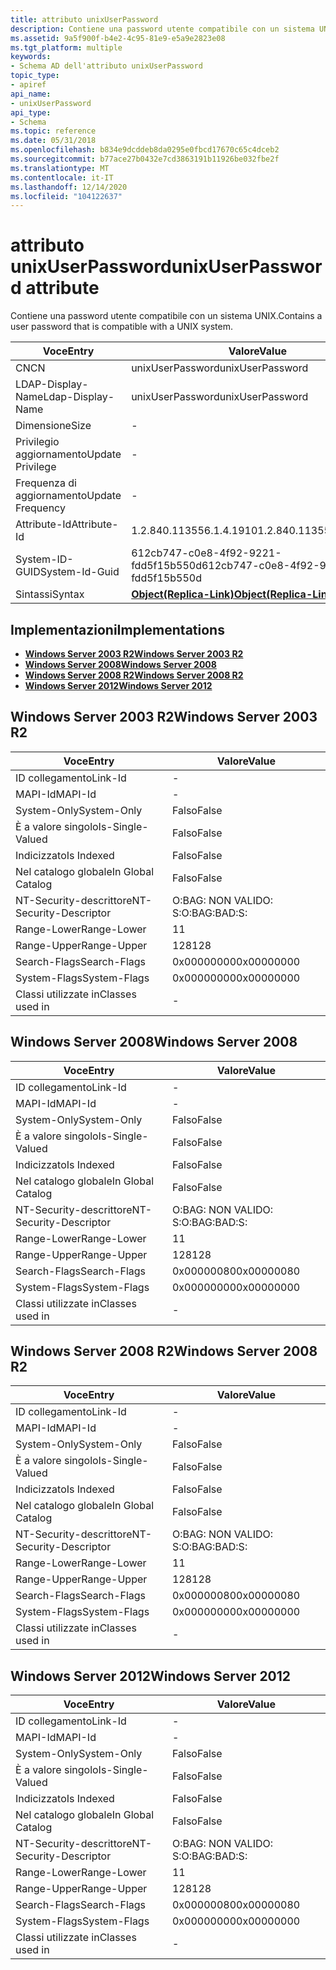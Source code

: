 ```yaml
---
title: attributo unixUserPassword
description: Contiene una password utente compatibile con un sistema UNIX.
ms.assetid: 9a5f900f-b4e2-4c95-81e9-e5a9e2823e08
ms.tgt_platform: multiple
keywords:
- Schema AD dell'attributo unixUserPassword
topic_type:
- apiref
api_name:
- unixUserPassword
api_type:
- Schema
ms.topic: reference
ms.date: 05/31/2018
ms.openlocfilehash: b834e9dcddeb8da0295e0fbcd17670c65c4dceb2
ms.sourcegitcommit: b77ace27b0432e7cd3863191b11926be032fbe2f
ms.translationtype: MT
ms.contentlocale: it-IT
ms.lasthandoff: 12/14/2020
ms.locfileid: "104122637"
---
```

# <a name="unixuserpassword-attribute"></a><span data-ttu-id="8703e-104">attributo unixUserPassword</span><span class="sxs-lookup"><span data-stu-id="8703e-104">unixUserPassword attribute</span></span>

<span data-ttu-id="8703e-105">Contiene una password utente compatibile con un sistema UNIX.</span><span class="sxs-lookup"><span data-stu-id="8703e-105">Contains a user password that is compatible with a UNIX system.</span></span>



| <span data-ttu-id="8703e-106">Voce</span><span class="sxs-lookup"><span data-stu-id="8703e-106">Entry</span></span> | <span data-ttu-id="8703e-107">Valore</span><span class="sxs-lookup"><span data-stu-id="8703e-107">Value</span></span> |
|-------------------|-------------------------------------------------------|
| <span data-ttu-id="8703e-108">CN</span><span class="sxs-lookup"><span data-stu-id="8703e-108">CN</span></span>                | <span data-ttu-id="8703e-109">unixUserPassword</span><span class="sxs-lookup"><span data-stu-id="8703e-109">unixUserPassword</span></span>                                      |
| <span data-ttu-id="8703e-110">LDAP-Display-Name</span><span class="sxs-lookup"><span data-stu-id="8703e-110">Ldap-Display-Name</span></span> | <span data-ttu-id="8703e-111">unixUserPassword</span><span class="sxs-lookup"><span data-stu-id="8703e-111">unixUserPassword</span></span>                                      |
| <span data-ttu-id="8703e-112">Dimensione</span><span class="sxs-lookup"><span data-stu-id="8703e-112">Size</span></span>              | \-                                                    |
| <span data-ttu-id="8703e-113">Privilegio aggiornamento</span><span class="sxs-lookup"><span data-stu-id="8703e-113">Update Privilege</span></span>  | \-                                                    |
| <span data-ttu-id="8703e-114">Frequenza di aggiornamento</span><span class="sxs-lookup"><span data-stu-id="8703e-114">Update Frequency</span></span>  | \-                                                    |
| <span data-ttu-id="8703e-115">Attribute-Id</span><span class="sxs-lookup"><span data-stu-id="8703e-115">Attribute-Id</span></span>      | <span data-ttu-id="8703e-116">1.2.840.113556.1.4.1910</span><span class="sxs-lookup"><span data-stu-id="8703e-116">1.2.840.113556.1.4.1910</span></span>                               |
| <span data-ttu-id="8703e-117">System-ID-GUID</span><span class="sxs-lookup"><span data-stu-id="8703e-117">System-Id-Guid</span></span>    | <span data-ttu-id="8703e-118">612cb747-c0e8-4f92-9221-fdd5f15b550d</span><span class="sxs-lookup"><span data-stu-id="8703e-118">612cb747-c0e8-4f92-9221-fdd5f15b550d</span></span>                  |
| <span data-ttu-id="8703e-119">Sintassi</span><span class="sxs-lookup"><span data-stu-id="8703e-119">Syntax</span></span>            | [<span data-ttu-id="8703e-120">**Object(Replica-Link)**</span><span class="sxs-lookup"><span data-stu-id="8703e-120">**Object(Replica-Link)**</span></span>](s-object-replica-link.md) |



## <a name="implementations"></a><span data-ttu-id="8703e-121">Implementazioni</span><span class="sxs-lookup"><span data-stu-id="8703e-121">Implementations</span></span>

-   [<span data-ttu-id="8703e-122">**Windows Server 2003 R2**</span><span class="sxs-lookup"><span data-stu-id="8703e-122">**Windows Server 2003 R2**</span></span>](#windows-server-2003-r2)
-   [<span data-ttu-id="8703e-123">**Windows Server 2008**</span><span class="sxs-lookup"><span data-stu-id="8703e-123">**Windows Server 2008**</span></span>](#windows-server-2008)
-   [<span data-ttu-id="8703e-124">**Windows Server 2008 R2**</span><span class="sxs-lookup"><span data-stu-id="8703e-124">**Windows Server 2008 R2**</span></span>](#windows-server-2008-r2)
-   [<span data-ttu-id="8703e-125">**Windows Server 2012**</span><span class="sxs-lookup"><span data-stu-id="8703e-125">**Windows Server 2012**</span></span>](#windows-server-2012)

## <a name="windows-server-2003-r2"></a><span data-ttu-id="8703e-126">Windows Server 2003 R2</span><span class="sxs-lookup"><span data-stu-id="8703e-126">Windows Server 2003 R2</span></span>



| <span data-ttu-id="8703e-127">Voce</span><span class="sxs-lookup"><span data-stu-id="8703e-127">Entry</span></span> | <span data-ttu-id="8703e-128">Valore</span><span class="sxs-lookup"><span data-stu-id="8703e-128">Value</span></span> |
|------------------------|--------------|
| <span data-ttu-id="8703e-129">ID collegamento</span><span class="sxs-lookup"><span data-stu-id="8703e-129">Link-Id</span></span>                | \-           |
| <span data-ttu-id="8703e-130">MAPI-Id</span><span class="sxs-lookup"><span data-stu-id="8703e-130">MAPI-Id</span></span>                | \-           |
| <span data-ttu-id="8703e-131">System-Only</span><span class="sxs-lookup"><span data-stu-id="8703e-131">System-Only</span></span>            | <span data-ttu-id="8703e-132">Falso</span><span class="sxs-lookup"><span data-stu-id="8703e-132">False</span></span>        |
| <span data-ttu-id="8703e-133">È a valore singolo</span><span class="sxs-lookup"><span data-stu-id="8703e-133">Is-Single-Valued</span></span>       | <span data-ttu-id="8703e-134">Falso</span><span class="sxs-lookup"><span data-stu-id="8703e-134">False</span></span>        |
| <span data-ttu-id="8703e-135">Indicizzato</span><span class="sxs-lookup"><span data-stu-id="8703e-135">Is Indexed</span></span>             | <span data-ttu-id="8703e-136">Falso</span><span class="sxs-lookup"><span data-stu-id="8703e-136">False</span></span>        |
| <span data-ttu-id="8703e-137">Nel catalogo globale</span><span class="sxs-lookup"><span data-stu-id="8703e-137">In Global Catalog</span></span>      | <span data-ttu-id="8703e-138">Falso</span><span class="sxs-lookup"><span data-stu-id="8703e-138">False</span></span>        |
| <span data-ttu-id="8703e-139">NT-Security-descrittore</span><span class="sxs-lookup"><span data-stu-id="8703e-139">NT-Security-Descriptor</span></span> | <span data-ttu-id="8703e-140">O:BAG: NON VALIDO: S:</span><span class="sxs-lookup"><span data-stu-id="8703e-140">O:BAG:BAD:S:</span></span> |
| <span data-ttu-id="8703e-141">Range-Lower</span><span class="sxs-lookup"><span data-stu-id="8703e-141">Range-Lower</span></span>            | <span data-ttu-id="8703e-142">1</span><span class="sxs-lookup"><span data-stu-id="8703e-142">1</span></span>            |
| <span data-ttu-id="8703e-143">Range-Upper</span><span class="sxs-lookup"><span data-stu-id="8703e-143">Range-Upper</span></span>            | <span data-ttu-id="8703e-144">128</span><span class="sxs-lookup"><span data-stu-id="8703e-144">128</span></span>          |
| <span data-ttu-id="8703e-145">Search-Flags</span><span class="sxs-lookup"><span data-stu-id="8703e-145">Search-Flags</span></span>           | <span data-ttu-id="8703e-146">0x00000000</span><span class="sxs-lookup"><span data-stu-id="8703e-146">0x00000000</span></span>   |
| <span data-ttu-id="8703e-147">System-Flags</span><span class="sxs-lookup"><span data-stu-id="8703e-147">System-Flags</span></span>           | <span data-ttu-id="8703e-148">0x00000000</span><span class="sxs-lookup"><span data-stu-id="8703e-148">0x00000000</span></span>   |
| <span data-ttu-id="8703e-149">Classi utilizzate in</span><span class="sxs-lookup"><span data-stu-id="8703e-149">Classes used in</span></span>        | \-           |



## <a name="windows-server-2008"></a><span data-ttu-id="8703e-150">Windows Server 2008</span><span class="sxs-lookup"><span data-stu-id="8703e-150">Windows Server 2008</span></span>



| <span data-ttu-id="8703e-151">Voce</span><span class="sxs-lookup"><span data-stu-id="8703e-151">Entry</span></span> | <span data-ttu-id="8703e-152">Valore</span><span class="sxs-lookup"><span data-stu-id="8703e-152">Value</span></span> |
|------------------------|--------------|
| <span data-ttu-id="8703e-153">ID collegamento</span><span class="sxs-lookup"><span data-stu-id="8703e-153">Link-Id</span></span>                | \-           |
| <span data-ttu-id="8703e-154">MAPI-Id</span><span class="sxs-lookup"><span data-stu-id="8703e-154">MAPI-Id</span></span>                | \-           |
| <span data-ttu-id="8703e-155">System-Only</span><span class="sxs-lookup"><span data-stu-id="8703e-155">System-Only</span></span>            | <span data-ttu-id="8703e-156">Falso</span><span class="sxs-lookup"><span data-stu-id="8703e-156">False</span></span>        |
| <span data-ttu-id="8703e-157">È a valore singolo</span><span class="sxs-lookup"><span data-stu-id="8703e-157">Is-Single-Valued</span></span>       | <span data-ttu-id="8703e-158">Falso</span><span class="sxs-lookup"><span data-stu-id="8703e-158">False</span></span>        |
| <span data-ttu-id="8703e-159">Indicizzato</span><span class="sxs-lookup"><span data-stu-id="8703e-159">Is Indexed</span></span>             | <span data-ttu-id="8703e-160">Falso</span><span class="sxs-lookup"><span data-stu-id="8703e-160">False</span></span>        |
| <span data-ttu-id="8703e-161">Nel catalogo globale</span><span class="sxs-lookup"><span data-stu-id="8703e-161">In Global Catalog</span></span>      | <span data-ttu-id="8703e-162">Falso</span><span class="sxs-lookup"><span data-stu-id="8703e-162">False</span></span>        |
| <span data-ttu-id="8703e-163">NT-Security-descrittore</span><span class="sxs-lookup"><span data-stu-id="8703e-163">NT-Security-Descriptor</span></span> | <span data-ttu-id="8703e-164">O:BAG: NON VALIDO: S:</span><span class="sxs-lookup"><span data-stu-id="8703e-164">O:BAG:BAD:S:</span></span> |
| <span data-ttu-id="8703e-165">Range-Lower</span><span class="sxs-lookup"><span data-stu-id="8703e-165">Range-Lower</span></span>            | <span data-ttu-id="8703e-166">1</span><span class="sxs-lookup"><span data-stu-id="8703e-166">1</span></span>            |
| <span data-ttu-id="8703e-167">Range-Upper</span><span class="sxs-lookup"><span data-stu-id="8703e-167">Range-Upper</span></span>            | <span data-ttu-id="8703e-168">128</span><span class="sxs-lookup"><span data-stu-id="8703e-168">128</span></span>          |
| <span data-ttu-id="8703e-169">Search-Flags</span><span class="sxs-lookup"><span data-stu-id="8703e-169">Search-Flags</span></span>           | <span data-ttu-id="8703e-170">0x00000080</span><span class="sxs-lookup"><span data-stu-id="8703e-170">0x00000080</span></span>   |
| <span data-ttu-id="8703e-171">System-Flags</span><span class="sxs-lookup"><span data-stu-id="8703e-171">System-Flags</span></span>           | <span data-ttu-id="8703e-172">0x00000000</span><span class="sxs-lookup"><span data-stu-id="8703e-172">0x00000000</span></span>   |
| <span data-ttu-id="8703e-173">Classi utilizzate in</span><span class="sxs-lookup"><span data-stu-id="8703e-173">Classes used in</span></span>        | \-           |



## <a name="windows-server-2008-r2"></a><span data-ttu-id="8703e-174">Windows Server 2008 R2</span><span class="sxs-lookup"><span data-stu-id="8703e-174">Windows Server 2008 R2</span></span>



| <span data-ttu-id="8703e-175">Voce</span><span class="sxs-lookup"><span data-stu-id="8703e-175">Entry</span></span> | <span data-ttu-id="8703e-176">Valore</span><span class="sxs-lookup"><span data-stu-id="8703e-176">Value</span></span> |
|------------------------|--------------|
| <span data-ttu-id="8703e-177">ID collegamento</span><span class="sxs-lookup"><span data-stu-id="8703e-177">Link-Id</span></span>                | \-           |
| <span data-ttu-id="8703e-178">MAPI-Id</span><span class="sxs-lookup"><span data-stu-id="8703e-178">MAPI-Id</span></span>                | \-           |
| <span data-ttu-id="8703e-179">System-Only</span><span class="sxs-lookup"><span data-stu-id="8703e-179">System-Only</span></span>            | <span data-ttu-id="8703e-180">Falso</span><span class="sxs-lookup"><span data-stu-id="8703e-180">False</span></span>        |
| <span data-ttu-id="8703e-181">È a valore singolo</span><span class="sxs-lookup"><span data-stu-id="8703e-181">Is-Single-Valued</span></span>       | <span data-ttu-id="8703e-182">Falso</span><span class="sxs-lookup"><span data-stu-id="8703e-182">False</span></span>        |
| <span data-ttu-id="8703e-183">Indicizzato</span><span class="sxs-lookup"><span data-stu-id="8703e-183">Is Indexed</span></span>             | <span data-ttu-id="8703e-184">Falso</span><span class="sxs-lookup"><span data-stu-id="8703e-184">False</span></span>        |
| <span data-ttu-id="8703e-185">Nel catalogo globale</span><span class="sxs-lookup"><span data-stu-id="8703e-185">In Global Catalog</span></span>      | <span data-ttu-id="8703e-186">Falso</span><span class="sxs-lookup"><span data-stu-id="8703e-186">False</span></span>        |
| <span data-ttu-id="8703e-187">NT-Security-descrittore</span><span class="sxs-lookup"><span data-stu-id="8703e-187">NT-Security-Descriptor</span></span> | <span data-ttu-id="8703e-188">O:BAG: NON VALIDO: S:</span><span class="sxs-lookup"><span data-stu-id="8703e-188">O:BAG:BAD:S:</span></span> |
| <span data-ttu-id="8703e-189">Range-Lower</span><span class="sxs-lookup"><span data-stu-id="8703e-189">Range-Lower</span></span>            | <span data-ttu-id="8703e-190">1</span><span class="sxs-lookup"><span data-stu-id="8703e-190">1</span></span>            |
| <span data-ttu-id="8703e-191">Range-Upper</span><span class="sxs-lookup"><span data-stu-id="8703e-191">Range-Upper</span></span>            | <span data-ttu-id="8703e-192">128</span><span class="sxs-lookup"><span data-stu-id="8703e-192">128</span></span>          |
| <span data-ttu-id="8703e-193">Search-Flags</span><span class="sxs-lookup"><span data-stu-id="8703e-193">Search-Flags</span></span>           | <span data-ttu-id="8703e-194">0x00000080</span><span class="sxs-lookup"><span data-stu-id="8703e-194">0x00000080</span></span>   |
| <span data-ttu-id="8703e-195">System-Flags</span><span class="sxs-lookup"><span data-stu-id="8703e-195">System-Flags</span></span>           | <span data-ttu-id="8703e-196">0x00000000</span><span class="sxs-lookup"><span data-stu-id="8703e-196">0x00000000</span></span>   |
| <span data-ttu-id="8703e-197">Classi utilizzate in</span><span class="sxs-lookup"><span data-stu-id="8703e-197">Classes used in</span></span>        | \-           |



## <a name="windows-server-2012"></a><span data-ttu-id="8703e-198">Windows Server 2012</span><span class="sxs-lookup"><span data-stu-id="8703e-198">Windows Server 2012</span></span>



| <span data-ttu-id="8703e-199">Voce</span><span class="sxs-lookup"><span data-stu-id="8703e-199">Entry</span></span> | <span data-ttu-id="8703e-200">Valore</span><span class="sxs-lookup"><span data-stu-id="8703e-200">Value</span></span> |
|------------------------|--------------|
| <span data-ttu-id="8703e-201">ID collegamento</span><span class="sxs-lookup"><span data-stu-id="8703e-201">Link-Id</span></span>                | \-           |
| <span data-ttu-id="8703e-202">MAPI-Id</span><span class="sxs-lookup"><span data-stu-id="8703e-202">MAPI-Id</span></span>                | \-           |
| <span data-ttu-id="8703e-203">System-Only</span><span class="sxs-lookup"><span data-stu-id="8703e-203">System-Only</span></span>            | <span data-ttu-id="8703e-204">Falso</span><span class="sxs-lookup"><span data-stu-id="8703e-204">False</span></span>        |
| <span data-ttu-id="8703e-205">È a valore singolo</span><span class="sxs-lookup"><span data-stu-id="8703e-205">Is-Single-Valued</span></span>       | <span data-ttu-id="8703e-206">Falso</span><span class="sxs-lookup"><span data-stu-id="8703e-206">False</span></span>        |
| <span data-ttu-id="8703e-207">Indicizzato</span><span class="sxs-lookup"><span data-stu-id="8703e-207">Is Indexed</span></span>             | <span data-ttu-id="8703e-208">Falso</span><span class="sxs-lookup"><span data-stu-id="8703e-208">False</span></span>        |
| <span data-ttu-id="8703e-209">Nel catalogo globale</span><span class="sxs-lookup"><span data-stu-id="8703e-209">In Global Catalog</span></span>      | <span data-ttu-id="8703e-210">Falso</span><span class="sxs-lookup"><span data-stu-id="8703e-210">False</span></span>        |
| <span data-ttu-id="8703e-211">NT-Security-descrittore</span><span class="sxs-lookup"><span data-stu-id="8703e-211">NT-Security-Descriptor</span></span> | <span data-ttu-id="8703e-212">O:BAG: NON VALIDO: S:</span><span class="sxs-lookup"><span data-stu-id="8703e-212">O:BAG:BAD:S:</span></span> |
| <span data-ttu-id="8703e-213">Range-Lower</span><span class="sxs-lookup"><span data-stu-id="8703e-213">Range-Lower</span></span>            | <span data-ttu-id="8703e-214">1</span><span class="sxs-lookup"><span data-stu-id="8703e-214">1</span></span>            |
| <span data-ttu-id="8703e-215">Range-Upper</span><span class="sxs-lookup"><span data-stu-id="8703e-215">Range-Upper</span></span>            | <span data-ttu-id="8703e-216">128</span><span class="sxs-lookup"><span data-stu-id="8703e-216">128</span></span>          |
| <span data-ttu-id="8703e-217">Search-Flags</span><span class="sxs-lookup"><span data-stu-id="8703e-217">Search-Flags</span></span>           | <span data-ttu-id="8703e-218">0x00000080</span><span class="sxs-lookup"><span data-stu-id="8703e-218">0x00000080</span></span>   |
| <span data-ttu-id="8703e-219">System-Flags</span><span class="sxs-lookup"><span data-stu-id="8703e-219">System-Flags</span></span>           | <span data-ttu-id="8703e-220">0x00000000</span><span class="sxs-lookup"><span data-stu-id="8703e-220">0x00000000</span></span>   |
| <span data-ttu-id="8703e-221">Classi utilizzate in</span><span class="sxs-lookup"><span data-stu-id="8703e-221">Classes used in</span></span>        | \-           |



 

 




